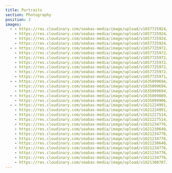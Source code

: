 ```yaml
---
title: Portraits
section: Photography
position: 2
images:
  - - https://res.cloudinary.com/seabas-media/image/upload/v1657725924/gallery/Portraits/DSC08668-Edit_egtwbd.jpg
    - https://res.cloudinary.com/seabas-media/image/upload/v1657725924/gallery/Portraits/DSC08662-Edit_oojsky.jpg
    - https://res.cloudinary.com/seabas-media/image/upload/v1657725924/gallery/Portraits/DSC08652-Edit_quhqb1.jpg
    - https://res.cloudinary.com/seabas-media/image/upload/v1657725924/gallery/Portraits/DSC08675-Edit_y7001s.jpg
  - - https://res.cloudinary.com/seabas-media/image/upload/v1657725972/gallery/Portraits/DSC03672_upkirb.jpg
    - https://res.cloudinary.com/seabas-media/image/upload/v1657725972/gallery/Portraits/DSC03677_jtpa6p.jpg
    - https://res.cloudinary.com/seabas-media/image/upload/v1657725972/gallery/Portraits/DSC03591_s5jpx8.jpg
    - https://res.cloudinary.com/seabas-media/image/upload/v1657725972/gallery/Portraits/DSC03705_h6cjwl.jpg
    - https://res.cloudinary.com/seabas-media/image/upload/v1657725972/gallery/Portraits/DSC03701-Edit_yrvwtp.jpg
    - https://res.cloudinary.com/seabas-media/image/upload/v1657725972/gallery/Portraits/DSC03602_mzbcrl.jpg
    - https://res.cloudinary.com/seabas-media/image/upload/v1657725971/gallery/Portraits/DSC03650_f1dyp5.jpg
  - - https://res.cloudinary.com/seabas-media/image/upload/v1635899694/gallery/Portraits/DSC01940_tle1sp.jpg
    - https://res.cloudinary.com/seabas-media/image/upload/v1635899694/gallery/Portraits/DSC02255_zinfny.jpg
    - https://res.cloudinary.com/seabas-media/image/upload/v1635899694/gallery/Portraits/DSC01839_bahpob.jpg
  - - https://res.cloudinary.com/seabas-media/image/upload/v1635899889/gallery/Portraits/DSC02496_p7rtil.jpg
    - https://res.cloudinary.com/seabas-media/image/upload/v1635899906/gallery/Portraits/DSC02441_kortwy.jpg
  - - https://res.cloudinary.com/seabas-media/image/upload/v1621224991/gallery/Portraits/IMG_7280_i33kgm.jpg
    - https://res.cloudinary.com/seabas-media/image/upload/v1621224991/gallery/Portraits/IMG_7281_rtezsq.jpg
    - https://res.cloudinary.com/seabas-media/image/upload/v1621227514/gallery/Portraits/Copy_of_IMG_6858_oys6md.jpg
    - https://res.cloudinary.com/seabas-media/image/upload/v1621227514/gallery/Portraits/Copy_of_IMG_6797_mk0n6t.jpg
    - https://res.cloudinary.com/seabas-media/image/upload/v1621234776/gallery/Portraits/IMG_3136_as2was.jpg
    - https://res.cloudinary.com/seabas-media/image/upload/v1621230640/gallery/Portraits/Copy_of_IMG_3176_weudyj.jpg
    - https://res.cloudinary.com/seabas-media/image/upload/v1621234776/gallery/Portraits/IMG_3180_euvuvz.jpg
    - https://res.cloudinary.com/seabas-media/image/upload/v1621234776/gallery/Portraits/IMG_2673_qezwz7.jpg
    - https://res.cloudinary.com/seabas-media/image/upload/v1621230640/gallery/Portraits/Copy_of_IMG_3049-Edit_qavo0e.jpg
    - https://res.cloudinary.com/seabas-media/image/upload/v1621234776/gallery/Portraits/IMG_3440_zpn9cj.jpg
    - https://res.cloudinary.com/seabas-media/image/upload/v1621234776/gallery/Portraits/IMG_2707_lunici.jpg
    - https://res.cloudinary.com/seabas-media/image/upload/v1621234776/gallery/Portraits/IMG_3033_mf4i8x.jpg
    - https://res.cloudinary.com/seabas-media/image/upload/v1621300787/gallery/Portraits/IMG_7277_pcs37l.jpg
---
```

